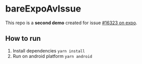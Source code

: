 # bareExpoAvIssue

This repo is a **second demo** created for issue [#16323 on expo](https://github.com/expo/expo/issues/16323).

## How to run

1. Install dependencies
`yarn install`
2. Run on android platform
`yarn android`
